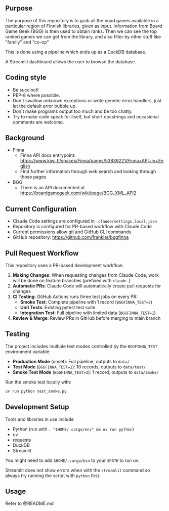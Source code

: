 ## Purpose

The purpose of this repository is to grab all the boad games available in a particular region of Finnish libraries, given as input. Information from Board Game Geek (BGG) is then used to obtain ranks. Then we can see the top ranked games we can get from the library, and also filter by other stuff like "family" and "co-op"

This is done using a pipeline which ends up as a DuckDB database.

A Streamlit dashboard allows the user to browse the database.

## Coding style

 * Be succinct!
 * PEP-8 where possible.
 * Don't swallow unknown exceptions or write generic error handlers, just let the default error bubble up.
 * Don't make programs output too much and be too chatty.
 * Try to make code speak for itself, but short docstrings and occasional comments are welcome.

## Background

 * Finna
   * Finna API docs entrypoint: https://www.kiwi.fi/spaces/Finna/pages/53839221/Finna+API+in+English
   * Find further information through web search and looking through those pages
 * BGG
   * There is an API documented at https://boardgamegeek.com/wiki/page/BGG_XML_API2

## Current Configuration

- Claude Code settings are configured in `.claude/settings.local.json`
- Repository is configured for PR-based workflow with Claude Code
- Current permissions allow git and GitHub CLI commands
- GitHub repository: https://github.com/frankier/bggfinna

## Pull Request Workflow

This repository uses a PR-based development workflow:

1. **Making Changes**: When requesting changes from Claude Code, work will be done on feature branches (prefixed with `claude-`)
2. **Automatic PRs**: Claude Code will automatically create pull requests for changes
3. **CI Testing**: GitHub Actions runs three test jobs on every PR:
   - **Smoke Test**: Complete pipeline with 1 record (`BGGFINNA_TEST=2`)
   - **Unit Tests**: Existing pytest test suite
   - **Integration Test**: Full pipeline with limited data (`BGGFINNA_TEST=1`)
4. **Review & Merge**: Review PRs in GitHub before merging to main branch

## Testing

The project includes multiple test modes controlled by the `BGGFINNA_TEST` environment variable:

- **Production Mode** (unset): Full pipeline, outputs to `data/`
- **Test Mode** (`BGGFINNA_TEST=1`): 10 records, outputs to `data/test/`
- **Smoke Test Mode** (`BGGFINNA_TEST=2`): 1 record, outputs to `data/smoke/`

Run the smoke test locally with:
```bash
uv run python test_smoke.py
```

## Development Setup

Tools and libraries in use include
 
 * Python (run with `. "$HOME/.cargo/env" && uv run python`)
 * uv
 * requests
 * DuckDB
 * Streamlit

You might need to add `$HOME/.cargo/bin` to your `$PATH` to run uv.

Streamlit does not show errors when with the `streamlit` command so always try running the script with `python` first.

## Usage

Refer to @README.md
